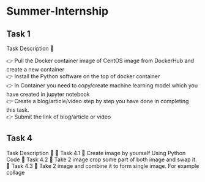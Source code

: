 # Summer-Internship
## Task 1 
Task Description 📄

👉 Pull the Docker container image of CentOS image from DockerHub and create a new container  
👉 Install the Python software on the top of docker container  
👉 In Container you need to copy/create machine learning model which you have created in jupyter notebook  
👉 Create a blog/article/video step by step you have done in completing this task.  
👉 Submit the link of blog/article or video 

## Task 4
Task Description 📄
🔅 Task 4.1
📌 Create image by yourself Using Python Code 
🔅 Task 4.2
📌 Take 2 image crop some part of both image and swap it. 
🔅 Task 4.3
📌 Take 2 image and combine it to form single image. For example collage










